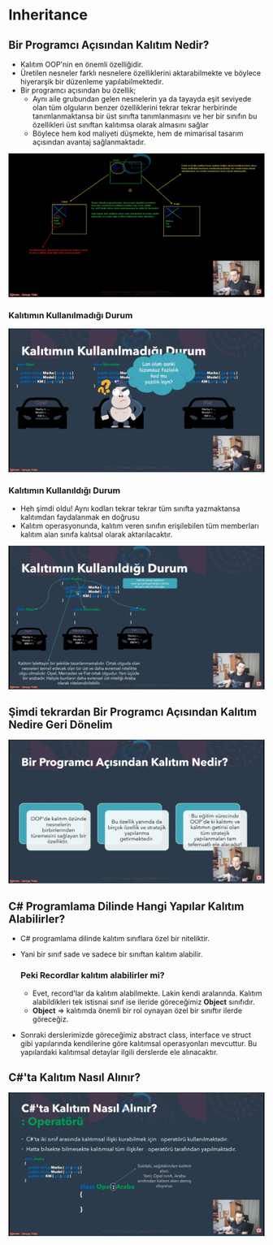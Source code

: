 # Inheritance

## Bir Programcı Açısından Kalıtım Nedir?

* Kalıtım OOP'nin en önemli özelliğidir.
* Üretilen nesneler farklı nesnelere özelliklerini aktarabilmekte ve böylece hiyerarşik bir düzenleme yapılabilmektedir.
* Bir programcı açısından bu özellik;
    * Aynı aile grubundan gelen nesnelerin ya da tayayda eşit seviyede olan tüm olguların benzer özelliklerini tekrar tekrar herbirinde tanımlanmaktansa bir üst sınıfta tanımlanmasını ve her bir sınıfın bu özellikleri üst sınıftan kalıtımsa olarak almasını sağlar
    * Böylece hem kod maliyeti düşmekte, hem de mimarisal tasarım açısından avantaj sağlanmaktadır.

![kalitim](../Ders00_Ekstralar/resimler/kalitim.png)

### Kalıtımın Kullanılmadığı Durum

![kalıtımınKullanılmadıgıDurum](../Ders00_Ekstralar/resimler/kalıtımınKullanılmadıgıDurum.png)

### Kalıtımın Kullanıldığı Durum

* Heh şimdi oldu! Aynı kodları tekrar tekrar tüm sınıfta yazmaktansa kalıtımdan faydalanmak en doğrusu
* Kalıtım operasyonunda, kalıtım veren sınıfın erişilebilen tüm memberları kalıtım alan sınıfa kalıtsal olarak aktarılacaktır.

![kalıtımınKullanıldıgıDurum](../Ders00_Ekstralar/resimler/kalıtımınKullanıldıgıDurum.png)

## Şimdi tekrardan Bir Programcı Açısından Kalıtım Nedire Geri Dönelim

![birProgramcıAcısındanKalıtımNedir](../Ders00_Ekstralar/resimler/birProgramcıAcısındanKalıtımNedir.png)

## C# Programlama Dilinde Hangi Yapılar Kalıtım Alabilirler?

* C# programlama dilinde kalıtım sınıflara özel bir niteliktir.
* Yani bir sınıf sade ve sadece bir sınıftan kalıtım alabilir.

    ### Peki Recordlar kalıtım alabilirler mi?

    * Evet, record'lar da kalıtım alabilmekte. Lakin kendi aralarında. Kalıtım alabildikleri tek istisnai sınıf ise ileride göreceğimiz __Object__ sınıfıdır.
    * __Object__ => kalıtımda önemli bir rol oynayan özel bir sınıftır ilerde göreceğiz.

* Sonraki derslerimizde göreceğimiz abstract class, interface ve struct gibi yapılarında kendilerine göre kalıtımsal operasyonları mevcuttur. Bu yapılardaki kalıtımsal detaylar ilgili derslerde ele alınacaktır.

## C#'ta Kalıtım Nasıl Alınır?

![kalıtımNasılAlınır](../Ders00_Ekstralar/resimler/kalıtımNasılAlınır.png)

